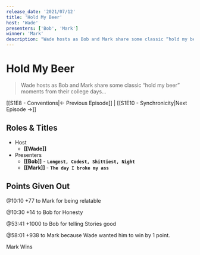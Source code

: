 ```yaml
---
release_date: '2021/07/12'
title: 'Hold My Beer'
host: 'Wade'
presenters: ['Bob', 'Mark']
winner: 'Mark'
description: "Wade hosts as Bob and Mark share some classic “hold my beer” moments from their college days…"
---
```


# Hold My Beer

> Wade hosts as Bob and Mark share some classic “hold my beer” moments from their college days…

[[S1E8 - Conventions|← Previous Episode]] | [[S1E10 - Synchronicity|Next Episode →]]

## Roles & Titles

- Host
  - **[[Wade]]**
- Presenters
  - **[[Bob]]** - **`Longest, Codest, Shittiest, Night`**
  - **[[Mark]]** - **`The day I broke my ass`**

## Points Given Out

@10:10 +77 to Mark for being relatable

@10:30 +14 to Bob for Honesty

@53:41 +1000 to Bob for telling Stories good

@58:01 +938 to Mark because Wade wanted him to win by 1 point.

Mark Wins